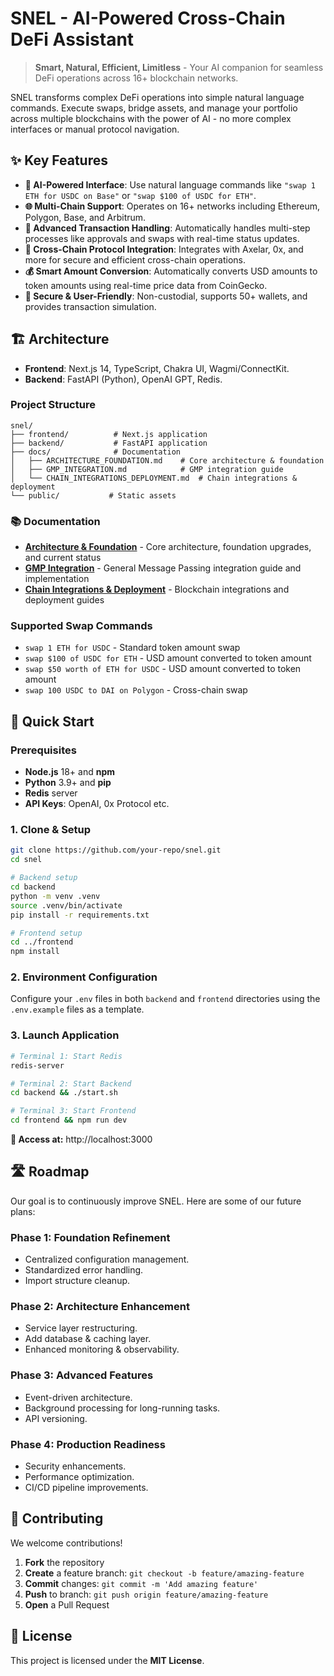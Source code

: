 # SNEL - AI-Powered Cross-Chain DeFi Assistant

> **Smart, Natural, Efficient, Limitless** - Your AI companion for seamless DeFi operations across 16+ blockchain networks.

SNEL transforms complex DeFi operations into simple natural language commands. Execute swaps, bridge assets, and manage your portfolio across multiple blockchains with the power of AI - no more complex interfaces or manual protocol navigation.

## ✨ Key Features

- **🤖 AI-Powered Interface**: Use natural language commands like `"swap 1 ETH for USDC on Base"` or `"swap $100 of USDC for ETH"`.
- **🌐 Multi-Chain Support**: Operates on 16+ networks including Ethereum, Polygon, Base, and Arbitrum.
- **🔄 Advanced Transaction Handling**: Automatically handles multi-step processes like approvals and swaps with real-time status updates.
- **💱 Cross-Chain Protocol Integration**: Integrates with Axelar, 0x, and more for secure and efficient cross-chain operations.
- **💰 Smart Amount Conversion**: Automatically converts USD amounts to token amounts using real-time price data from CoinGecko.
- **🔐 Secure & User-Friendly**: Non-custodial, supports 50+ wallets, and provides transaction simulation.

## 🏗️ Architecture

- **Frontend**: Next.js 14, TypeScript, Chakra UI, Wagmi/ConnectKit.
- **Backend**: FastAPI (Python), OpenAI GPT, Redis.

### Project Structure

```
snel/
├── frontend/          # Next.js application
├── backend/           # FastAPI application
├── docs/              # Documentation
│   ├── ARCHITECTURE_FOUNDATION.md    # Core architecture & foundation
│   ├── GMP_INTEGRATION.md            # GMP integration guide
│   └── CHAIN_INTEGRATIONS_DEPLOYMENT.md  # Chain integrations & deployment
└── public/           # Static assets
```

### 📚 Documentation

- **[Architecture & Foundation](docs/ARCHITECTURE_FOUNDATION.md)** - Core architecture, foundation upgrades, and current status
- **[GMP Integration](docs/GMP_INTEGRATION.md)** - General Message Passing integration guide and implementation
- **[Chain Integrations & Deployment](docs/CHAIN_INTEGRATIONS_DEPLOYMENT.md)** - Blockchain integrations and deployment guides

### Supported Swap Commands

- `swap 1 ETH for USDC` - Standard token amount swap
- `swap $100 of USDC for ETH` - USD amount converted to token amount
- `swap $50 worth of ETH for USDC` - USD amount converted to token amount
- `swap 100 USDC to DAI on Polygon` - Cross-chain swap

## 🚀 Quick Start

### Prerequisites

- **Node.js** 18+ and **npm**
- **Python** 3.9+ and **pip**
- **Redis** server
- **API Keys**: OpenAI, 0x Protocol etc.

### 1. Clone & Setup

```bash
git clone https://github.com/your-repo/snel.git
cd snel

# Backend setup
cd backend
python -m venv .venv
source .venv/bin/activate
pip install -r requirements.txt

# Frontend setup
cd ../frontend
npm install
```

### 2. Environment Configuration

Configure your `.env` files in both `backend` and `frontend` directories using the `.env.example` files as a template.

### 3. Launch Application

```bash
# Terminal 1: Start Redis
redis-server

# Terminal 2: Start Backend
cd backend && ./start.sh

# Terminal 3: Start Frontend
cd frontend && npm run dev
```

**🎉 Access at:** http://localhost:3000

## 🛣️ Roadmap

Our goal is to continuously improve SNEL. Here are some of our future plans:

### Phase 1: Foundation Refinement

- Centralized configuration management.
- Standardized error handling.
- Import structure cleanup.

### Phase 2: Architecture Enhancement

- Service layer restructuring.
- Add database & caching layer.
- Enhanced monitoring & observability.

### Phase 3: Advanced Features

- Event-driven architecture.
- Background processing for long-running tasks.
- API versioning.

### Phase 4: Production Readiness

- Security enhancements.
- Performance optimization.
- CI/CD pipeline improvements.

## 🤝 Contributing

We welcome contributions!

1. **Fork** the repository
2. **Create** a feature branch: `git checkout -b feature/amazing-feature`
3. **Commit** changes: `git commit -m 'Add amazing feature'`
4. **Push** to branch: `git push origin feature/amazing-feature`
5. **Open** a Pull Request

## 📄 License

This project is licensed under the **MIT License**.
